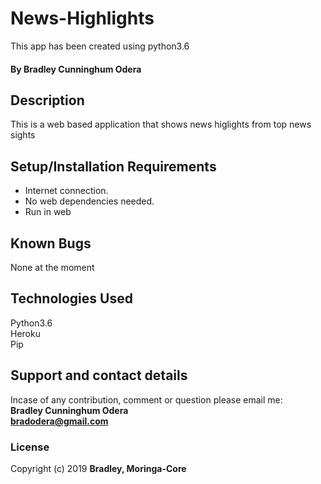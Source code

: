 # News-Highlights
This app has been created using python3.6
#### By **Bradley Cunninghum Odera**
## Description
This is a web based application that shows news higlights from top news sights
## Setup/Installation Requirements
* Internet connection.
* No web dependencies needed.
* Run in web
## Known Bugs
None at the moment
## Technologies Used
Python3.6<br>
Heroku<br>
Pip
## Support and contact details
Incase of any contribution, comment or question please email me:<br>
**Bradley Cunninghum Odera**<br>
**bradodera@gmail.com**
### License
Copyright (c) 2019 **Bradley, Moringa-Core**
